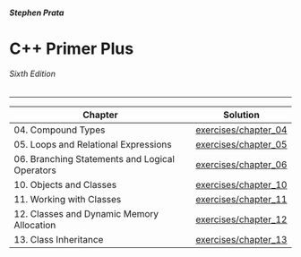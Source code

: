 ###### __Stephen Prata__

# C++ Primer Plus

###### _Sixth Edition_ 
--------------------------------------------------------------------------------

| Chapter | Solution |
|---------|----------|
|04. Compound Types|[exercises/chapter_04](https://github.com/merttozer/CppPrimerPlus/tree/master/src/chapter_04)|
|05. Loops and Relational Expressions|[exercises/chapter_05](https://github.com/merttozer/CppPrimerPlus/tree/master/src/chapter_05)|
|06. Branching Statements and Logical Operators|[exercises/chapter_06](https://github.com/merttozer/CppPrimerPlus/tree/master/src/chapter_06)|
|10. Objects and Classes|[exercises/chapter_10](https://github.com/merttozer/CppPrimerPlus/tree/master/src/chapter_10)|
|11. Working with Classes|[exercises/chapter_11](https://github.com/merttozer/CppPrimerPlus/tree/master/src/chapter_11)|
|12. Classes and Dynamic Memory Allocation|[exercises/chapter_12](https://github.com/merttozer/CppPrimerPlus/tree/master/src/chapter_12)|
|13. Class Inheritance|[exercises/chapter_13](https://github.com/merttozer/CppPrimerPlus/tree/master/src/chapter_13)|
